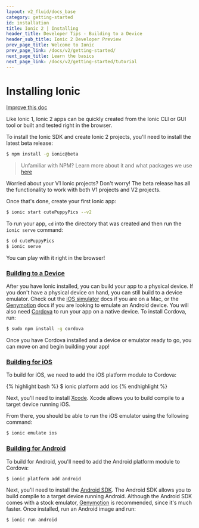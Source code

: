 ```yaml
---
layout: v2_fluid/docs_base
category: getting-started
id: installation
title: Ionic 2 | Installing
header_title: Developer Tips - Building to a Device
header_sub_title: Ionic 2 Developer Preview
prev_page_title: Welcome to Ionic
prev_page_link: /docs/v2/getting-started/
next_page_title: Learn the basics
next_page_link: /docs/v2/getting-started/tutorial
---
```


# Installing Ionic

<a class="improve-v2-docs" href='https://github.com/driftyco/ionic-site/edit/ionic2/docs/v2/guide/index.md'>Improve this doc</a>

Like Ionic 1, Ionic 2 apps can be quickly created from the Ionic CLI or GUI tool or built and tested right in the browser.

To install the Ionic SDK and create Ionic 2 projects, you'll need to install the latest beta release:

```bash
$ npm install -g ionic@beta
```

> Unfamiliar with NPM? Learn more about it and what packages we use [here](/docs/v2/resources/using-npm/)

Worried about your V1 Ionic projects? Don't worry! The beta release has all the functionality to work with both V1 projects and V2 projects.

Once that's done, create your first Ionic app:

```bash
$ ionic start cutePuppyPics --v2
```

To run your app, `cd` into the directory that was created and then run the `ionic serve` command:

```bash
$ cd cutePuppyPics
$ ionic serve
```

You can play with it right in the browser!


### [Building to a Device](#building-to-a-device)
After you have Ionic installed, you can build your app to a physical device. If you don't have a physical device on hand, you can still build to a device emulator. Check out the <a href="../../resources/developer-tips/#using-ios-simulator">iOS simulator</a> docs if you are on a Mac, or the <a href="../../resources/developer-tips/#using-genymotion">Genymotion</a> docs if you are looking to emulate an Android device. You will also need <a href="../../resources/what-is/#cordova">Cordova</a> to run your app on a native device. To install Cordova, run:

```bash
$ sudo npm install -g cordova
```

Once you have Cordova installed and a device or emulator ready to go, you can move on and begin building your app!


### [Building for iOS](#building-for-ios)
<p>To build for iOS, we need to add the iOS platform module to Cordova:</p>
{% highlight bash %}
$ ionic platform add ios
{% endhighlight %}

Next, you'll need to install <a href="../../resources/what-is/#xcode">Xcode</a>. Xcode allows you to build compile to a target device running iOS.

From there, you should be able to run the iOS emulator using the following command:

```bash
$ ionic emulate ios
```


### [Building for Android](#building-for-android)
To build for Android, you'll need to add the Android platform module to Cordova:</p>

```bash
$ ionic platform add android
```

Next, you'll need to install the <a href="../../resources/what-is/#android-sdk">Android SDK</a>. The Android SDK allows you to build compile to a target device running Android. Although the Android SDK comes with a stock emulator, <a href="../../resources/what-is/#genymotion">Genymotion</a> is recommended, since it's much faster. Once installed, run an Android image and run:

```bash
$ ionic run android
```
